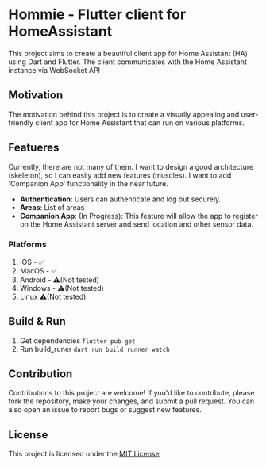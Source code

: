 # Hommie - Flutter client for HomeAssistant
This project aims to create a beautiful client app for Home Assistant (HA) using Dart and Flutter. The client communicates with the Home Assistant instance via WebSocket API

## Motivation
The motivation behind this project is to create a visually appealing and user-friendly client app for Home Assistant that can run on various platforms.

## Featueres
Currently, there are not many of them. I want to design a good architecture (skeleton), so I can easily add new features (muscles).
I want to add 'Companion App' functionality in the near future.

- **Authentication**: Users can authenticate and log out securely.
- **Areas**: List of areas
- **Companion App**: (In Progress): This feature will allow the app to register on the Home Assistant server and send location and other sensor data.

### Platforms
1. iOS - ✅
2. MacOS - ✅
3. Android - ⚠️(Not tested)
4. Windows - ⚠️(Not tested)
5. Linux ⚠️(Not tested)

## Build & Run
1. Get dependencies `flutter pub get` 
2. Run build_runer `dart run build_runner watch`

## Contribution
Contributions to this project are welcome! If you'd like to contribute, please fork the repository, make your changes, and submit a pull request. You can also open an issue to report bugs or suggest new features.

## License
This project is licensed under the [MIT License](LICENSE.txt)